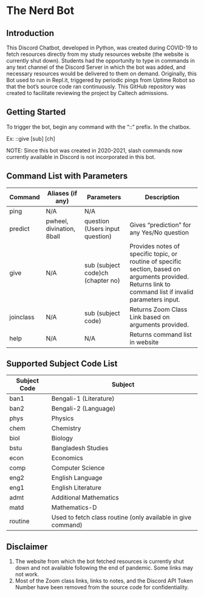 # The Nerd Bot

## Introduction

This Discord Chatbot, developed in Python, was created during COVID-19 to fetch resources directly from my study resources website (the website is currently shut down). Students had the opportunity to type in commands in any text channel of the Discord Server in which the bot was added, and necessary resources would be delivered to them on demand. Originally, this Bot used to run in Repl.it, triggered by periodic pings from Uptime Robot so that the bot’s source code ran continuously. This GitHub repository was created to facilitate reviewing the project by Caltech admissions.

## Getting Started

To trigger the bot, begin any command with the “::” prefix. In the chatbox.

Ex: ::give \[sub\] \[ch\]

NOTE: Since this bot was created in 2020-2021, slash commands now currently available in Discord is not incorporated in this bot.

## Command List with Parameters

| Command | Aliases (if any) | Parameters | Description |
| --- | --- | --- | --- |
| ping | N/A | N/A |  |
| predict | pwheel, divination, 8ball | question (Users input question) | Gives “prediction” for any Yes/No question |
| give | N/A | sub (subject code)ch (chapter no) | Provides notes of specific topic, or routine of specific section, based on arguments provided. Returns link to command list if invalid parameters input. |
| joinclass | N/A | sub (subject code) | Returns Zoom Class Link based on arguments provided. |
| help | N/A | N/A | Returns command list in website |

## Supported Subject Code List

| Subject Code | Subject |
| --- | --- |
| ban1 | Bengali-1 (Literature) |
| ban2 | Bengali-2 (Language) |
| phys | Physics |
| chem | Chemistry |
| biol | Biology |
| bstu | Bangladesh Studies |
| econ | Economics |
| comp | Computer Science |
| eng2 | English Language |
| eng1 | English Literature |
| admt | Additional Mathematics |
| matd | Mathematics-D |
| routine | Used to fetch class routine (only available in give command) |

## Disclaimer

1.  The website from which the bot fetched resources is currently shut down and not available following the end of pandemic. Some links may not work.
2.  Most of the Zoom class links, links to notes, and the Discord API Token Number have been removed from the source code for confidentiality.
